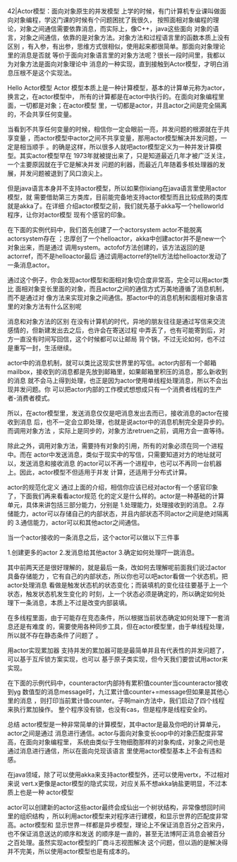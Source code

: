 

42|Actor模型：面向对象原生的并发模型
上学的时候，有门计算机专业课叫做面向对象编程，学这门课的时候有个问题困扰了我很久，
按照面相对象编程的理论，对象之间通信需要依靠消息，而实际上，像C++，java这些面向
对象的语言，对象之间通信，依靠的是对象方法。对象方法和过程语言里的函数本质上没有区别
，有入参，有出参，思维方式很相似，使用起来都很简单。那面向对象理论里的消息是否就
等价于面向对象语言里的对象方法呢？很长一段时间里，我都以为对象方法是面向对象理论中
消息的一种实现，直到接触到Actor模型，才明白消息压根不是这个实现法。

Hello Actor模型
Actor 模型本质上是一种计算模型，基本的计算单元称为actor，换言之，在actor模型中，
所有的计算都是在actor中执行的。在面向对象编程里面，一切都是对象；在actor模型
里，一切都是actor，并且actor之间是完全隔离的，不会共享任何变量。

当看到不共享任何变量的时候，相信你一定会眼前一亮，并发问题的根源就在于共享变量
，而actor模型中actor之间不共享变量，那用actor模型解决并发问题，一定是相当顺手
。的确是这样，所以很多人就吧actor模型定义为一种并发计算模型。其实actor模型早在
1973年就被提出来了，只是知道最近几年才被广泛关注，一个主要原因就在于它是解决并发
问题的利器，而最近几年随着多核处理器的发展，并发问题被退到了风口浪尖上。

但是java语言本身并不支持actor模型，所以如果你ixiang在java语言里使用actor模型，就
需要借助第三方类库，目前能完备地支持actor模型而且比较成熟的类库就是akka了。在详细
介绍actor模型之前，我们就先基于akka写一个helloworld程序，让你对actor模型
现有个感官的印象。

在下面的实例代码中，我们首先创建了一个actorsystem actor不能脱离actorsystem存在
；忠厚创了一个helloactor，akka中创建actor并不是new一个对象出来，而是通过
调用system。actofof方法创建的，该方法返回的是actorref，而不是helloactor最后
通过调用actorref的tell方法给helloactor发动了一条消息actor。



通过这个例子，你会发现actor模型和面相对象切合度非常高，完全可以用actor类比
面相对象变长里面的对象，而且actor之间的通信方式万美地遵循了消息机制，而不是通过对
像方法来实现对象之间通信。那actor中的消息机制和面相对象语言里的对象方法有什么区别呢


消息和对象方法的区别
在没有计算机的时代，异地的朋友往往是通过写信来交流感情的，但新建发出去之后，也许会在寄送过程
中弄丢了，也有可能寄到后，对方一直没有时间写回信，这个时候都可以让邮局
背个锅，不过无论如何，也不过是重写一封，生活继续。

actor中的消息机制，就可以类比这现实世界里的写信。actor内部有一个邮箱
mailbox，接收到的消息都是先放到邮箱里，如果邮箱里积压的消息，那么新收到的消息
就不会马上得到处理，也正是因为actor使用单线程处理消息，所以不会出现并发问题。你
可以把actor内部的工作模式想想成只有一个消费者线程的生产者-消费者模式。

所以，在actor模型里，发送消息仅仅是吧消息发出去而已，接收消息的actor在接收到消息
后，也不一定会立即处理，也就是说actor中的消息机制完全是异步的。而调用对象方法
，实际上是同步的，对象方法retruen之前，调用方会一直等待。

除此之外，调用对象方法，需要持有对象的引用，所有的对象必须在同一个进程中。而在
actor中发送消息，类似于现实中的写信，只需要知道对方的地址就可以，发送消息和接收消息
的actor可以不再一个进程中，也可以不再同一台机器上。因此，actor模型不但适用于并发
计算，还适用于分布式计算。

actor的规范化定义
通过上面的介绍，相信你应该已经对actor有一个感官印象了，下面我们再来看看actor规范
化的定义是什么样的。actor是一种基础的计算单元，具体来讲包括三部分能力，分别是
1.处理能力，处理接收到的消息。
2.存储能力，actor可以存储自己的内部状态，并且内部状态不同actor之间是绝对隔离的
3.通信能力，actor可以和其他actor之间通信。

当一个actor接收的一条消息之后，这个actor可以做以下三件事

1.创建更多的actor
2.发消息给其他actor
3.确定如何处理吓一跳消息。

其中前两天还是很好理解的，就是最后一条，改如何去理解呢前面我们说过actor具备存储能力
，它有自己的内部状态，所以你也可以吧actor看做一个状态机，把actor处理消息
看做是触发状态机的状态变化；而装填机的变化往往要基于上一个状态，触发状态机发生变化的
时刻，上一个状态必须是确定的，所以确定如何处理下一条消息，本质上不过是改变内部装填。


在多线程里面，由于可能存在竞态条件，所以根据当前状态确定如何处理下一套消息还是有难度
的，需要使用各种同步工具，但在actor模型里，由于单线程处理，所以就不存在静态条件了问题了
。

用actor实现累加器
支持并发的累加器可能是最简单并且有代表性的并发问题了，可以基于互斥锁方案实现，也可以
基于原子类实现，但今天我们要尝试用actor来实现。

在下面的示例代码中，counteractor内部持有累积值counter当counteractor接收到yg
数值型的消息message时，九江累计值counter+=message但如果是其他心里的消息
，则打印当前累计值counter。子啊main方法中，我们启动了四个线程来执行累加操作。
整个程序没有锁，也没有cas，但是程序是线程安全的。


总结
actor模型是一种非常简单的计算模型，其中actor是最及你吧的计算单元，actor之间是通过
消息进行通信。actor与面向对象变长oop中的对象匹配度非常高，在面向对象编程里，
系统由类似于生物细胞那样的对象构成，对象之间也是通过消息进行通信，所以在面向兑现该语言
里使用actor模型基本上不会有违和感。

在java领域，除了可以使用akka来支持actor模型外，还可以使用vertx，不过相对来说
vert.x更像是actor模型的隐式实现，对应关系不想akka钠盐更明显，不过本质上也是一种
actor模型

actor可以创建新的actor这些actor最终会成仙出一个树状结构，非常像想回时间里的组织结构
，所以利用actor模型来对程序进行建模，和显示世界的匹配度非常高。actor模型和
显示世界一样都是异步模型，理论上不保证消息百分之百宋丹，也不保证消息送达的顺序和发送
的顺序是一直的，甚至无法博阿正消息会被百分之百处理。虽然实现actor模型的厂商斗志视图解决
这个问题，但以涵的是解决得并不完美，所以使用actor模型也是有成本的。

























